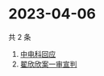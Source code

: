 # 2023-04-06

共 2 条

<!-- BEGIN ZHIHUSEARCH -->
<!-- 最后更新时间 Thu Apr 06 2023 06:05:46 GMT+0800 (China Standard Time) -->
1. [中电科回应](https://www.zhihu.com/search?q=中电科回应)
1. [翟欣欣案一审宣判](https://www.zhihu.com/search?q=翟欣欣案一审宣判)
<!-- END ZHIHUSEARCH -->
